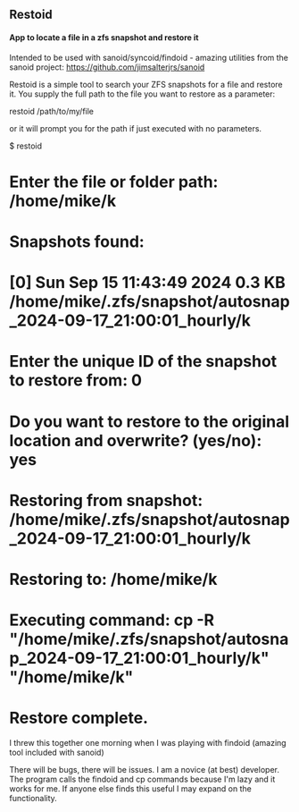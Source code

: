 ## Restoid
####	App to locate a file in a zfs snapshot and restore it
Intended to be used with sanoid/syncoid/findoid - amazing
utilities from the sanoid project: https://github.com/jimsalterjrs/sanoid

Restoid is a simple tool to search your ZFS snapshots for a file and restore it. 
You supply the full path to the file you want to restore as a parameter:

restoid /path/to/my/file

or it will prompt you for the path if just executed with no parameters.

$ restoid
# Enter the file or folder path: /home/mike/k
# Snapshots found:
# [0] Sun Sep 15 11:43:49 2024	0.3 KB	/home/mike/.zfs/snapshot/autosnap_2024-09-17_21:00:01_hourly/k
# Enter the unique ID of the snapshot to restore from: 0
# Do you want to restore to the original location and overwrite? (yes/no): yes
# Restoring from snapshot: /home/mike/.zfs/snapshot/autosnap_2024-09-17_21:00:01_hourly/k
# Restoring to: /home/mike/k
# Executing command: cp -R "/home/mike/.zfs/snapshot/autosnap_2024-09-17_21:00:01_hourly/k" "/home/mike/k"
# Restore complete.

I threw this together one morning when I was playing with findoid (amazing tool included with sanoid)

There will be bugs, there will be issues. I am a novice (at best) developer. The program calls the 
findoid and cp commands because I'm lazy and it works for me. If anyone else finds this useful I
may expand on the functionality.


